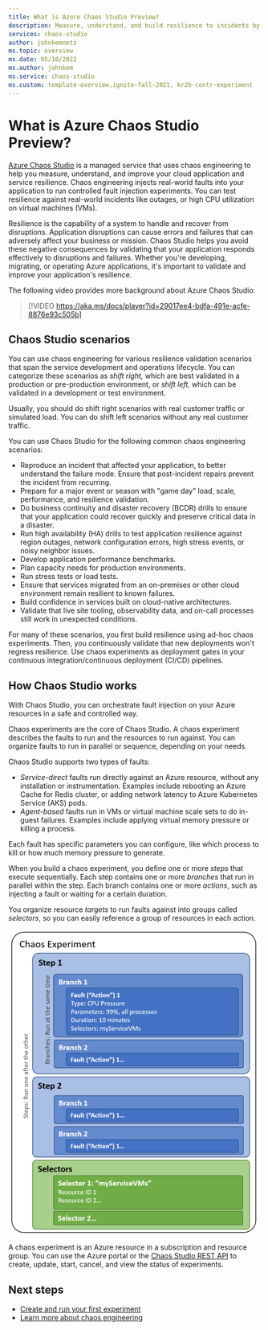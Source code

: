 ```yaml
---
title: What is Azure Chaos Studio Preview?
description: Measure, understand, and build resilience to incidents by using chaos engineering to inject faults and monitor how your application responds.
services: chaos-studio
author: johnkemnetz
ms.topic: overview
ms.date: 05/10/2022
ms.author: johnkem
ms.service: chaos-studio
ms.custom: template-overview,ignite-fall-2021, kr2b-contr-experiment
---
```


# What is Azure Chaos Studio Preview?

[Azure Chaos Studio](https://azure.microsoft.com/services/chaos-studio) is a managed service that uses chaos engineering to help you measure, understand, and improve your cloud application and service resilience. Chaos engineering injects real-world faults into your application to run controlled fault injection experiments. You can test resilience against real-world incidents like outages, or high CPU utilization on virtual machines (VMs).

Resilience is the capability of a system to handle and recover from disruptions. Application disruptions can cause errors and failures that can adversely affect your business or mission. Chaos Studio helps you avoid these negative consequences by validating that your application responds effectively to disruptions and failures. Whether you're developing, migrating, or operating Azure applications, it's important to validate and improve your application's resilience.

The following video provides more background about Azure Chaos Studio:

> [!VIDEO https://aka.ms/docs/player?id=29017ee4-bdfa-491e-acfe-8876e93c505b]

## Chaos Studio scenarios

You can use chaos engineering for various resilience validation scenarios that span the service development and operations lifecycle. You can categorize these scenarios as *shift right,* which are best validated in a production or pre-production environment, or *shift left,* which can be validated in a development or test environment.

Usually, you should do shift right scenarios with real customer traffic or simulated load. You can do shift left scenarios without any real customer traffic.

You can use Chaos Studio for the following common chaos engineering scenarios:

- Reproduce an incident that affected your application, to better understand the failure mode. Ensure that post-incident repairs prevent the incident from recurring.
- Prepare for a major event or season with "game day" load, scale, performance, and resilience validation.
- Do business continuity and disaster recovery (BCDR) drills to ensure that your application could recover quickly and preserve critical data in a disaster.
- Run high availability (HA) drills to test application resilience against region outages, network configuration errors, high stress events, or noisy neighbor issues.
- Develop application performance benchmarks.
- Plan capacity needs for production environments.
- Run stress tests or load tests.
- Ensure that services migrated from an on-premises or other cloud environment remain resilient to known failures.
- Build confidence in services built on cloud-native architectures.
- Validate that live site tooling, observability data, and on-call processes still work in unexpected conditions.

For many of these scenarios, you first build resilience using ad-hoc chaos experiments. Then, you continuously validate that new deployments won't regress resilience. Use chaos experiments as deployment gates in your continuous integration/continuous deployment (CI/CD) pipelines.

## How Chaos Studio works

With Chaos Studio, you can orchestrate fault injection on your Azure resources in a safe and controlled way.

Chaos experiments are the core of Chaos Studio. A chaos experiment describes the faults to run and the resources to run against. You can organize faults to run in parallel or sequence, depending on your needs.

Chaos Studio supports two types of faults:

- *Service-direct* faults run directly against an Azure resource, without any installation or instrumentation. Examples include rebooting an Azure Cache for Redis cluster, or adding network latency to Azure Kubernetes Service (AKS) pods.
- *Agent-based* faults run in VMs or virtual machine scale sets to do in-guest failures. Examples include applying virtual memory pressure or killing a process.

Each fault has specific parameters you can configure, like which process to kill or how much memory pressure to generate.

When you build a chaos experiment, you define one or more *steps* that execute sequentially. Each step contains one or more *branches* that run in parallel within the step. Each branch contains one or more *actions*, such as injecting a fault or waiting for a certain duration.

You organize resource *targets* to run faults against into groups called *selectors*, so you can easily reference a group of resources in each action.

![Diagram showing the layout of a chaos experiment.](images/chaos-experiment.png)

A chaos experiment is an Azure resource in a subscription and resource group. You can use the Azure portal or the [Chaos Studio REST API](/rest/api/chaosstudio) to create, update, start, cancel, and view the status of experiments.

## Next steps

- [Create and run your first experiment](chaos-studio-tutorial-service-direct-portal.md)
- [Learn more about chaos engineering](chaos-studio-chaos-engineering-overview.md)

